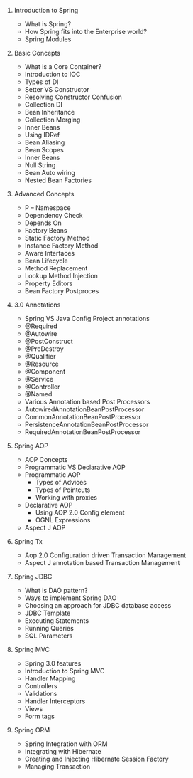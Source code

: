 1. Introduction to Spring	
    * What is Spring?
    * How Spring fits into the Enterprise world?
    * Spring Modules

2. Basic Concepts	
    * What is a Core Container?
    * Introduction to IOC
    * Types of DI
    * Setter VS Constructor
    * Resolving Constructor Confusion
    * Collection DI
    * Bean Inheritance
    * Collection Merging
    * Inner Beans
    * Using IDRef
    * Bean Aliasing
    * Bean Scopes
    * Inner Beans
    * Null String
    * Bean Auto wiring
    * Nested Bean Factories

3. Advanced Concepts
    * P – Namespace
    * Dependency Check
    * Depends On
    * Factory Beans
    * Static Factory Method
    * Instance Factory Method
    * Aware Interfaces
    * Bean Lifecycle
    * Method Replacement
    * Lookup Method Injection
    * Property Editors
    * Bean Factory Postproces

4. 3.0 Annotations
    * Spring VS Java Config Project annotations
    * @Required
    * @Autowire
    * @PostConstruct
    * @PreDestroy
    * @Qualifier
    * @Resource
    * @Component
    * @Service
    * @Controller
    * @Named
    * Various Annotation based Post Processors
    * AutowiredAnnotationBeanPostProcessor
    * CommonAnnotationBeanPostProcessor
    * PersistenceAnnotationBeanPostProcessor
    * RequiredAnnotationBeanPostProcessor

5. Spring AOP
    * AOP Concepts
    * Programmatic VS Declarative AOP
    * Programmatic AOP
        * Types of Advices
        * Types of Pointcuts
        * Working with proxies
    * Declarative AOP
        * Using AOP 2.0 Config element
        * OGNL Expressions
    * Aspect J AOP

6. Spring Tx
    * Aop 2.0 Configuration driven Transaction Management
    * Aspect J annotation based Transaction Management

7. Spring JDBC
    * What is DAO pattern?
    * Ways to implement Spring DAO
    * Choosing an approach for JDBC database access
    * JDBC Template
    * Executing Statements
    * Running Queries
    * SQL Parameters

8. Spring MVC
    * Spring 3.0 features
    * Introduction to Spring MVC
    * Handler Mapping
    * Controllers
    * Validations
    * Handler Interceptors
    * Views
    * Form tags

9. Spring ORM	 
    * Spring Integration with ORM
    * Integrating with Hibernate
    * Creating and Injecting Hibernate Session Factory
    * Managing Transaction